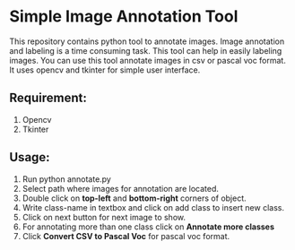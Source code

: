# Simple Image Annotation Tool
This repository contains python tool to annotate images. Image annotation and labeling is a time consuming task. This tool can help in easily labeling images. You can use this tool annotate images in csv or pascal voc format. It uses opencv and tkinter for simple user interface.

## Requirement:
1. Opencv
2. Tkinter

## Usage:
1. Run python annotate.py
2. Select path where images for annotation are located.
3. Double click on **top-left** and **bottom-right** corners of object.
4. Write class-name in textbox and click on add class to insert new class.
5. Click on next button for next image to show.
6. For annotating more than one class click on **Annotate more classes**
7. Click **Convert CSV to Pascal Voc** for pascal voc format.

 

